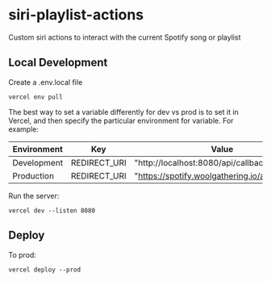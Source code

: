 # siri-playlist-actions

Custom siri actions to interact with the current Spotify song or playlist


## Local Development

Create a .env.local file

    vercel env pull

The best way to set a variable differently for dev vs prod is to set it in Vercel, and then specify the particular environment for variable. For example:

| Environment | Key          | Value                                            |
|-------------|--------------|--------------------------------------------------|
| Development | REDIRECT_URI | "http://localhost:8080/api/callback"             |
| Production  | REDIRECT_URI | "https://spotify.woolgathering.io/api/callback"  |


Run the server:

    vercel dev --listen 8080


## Deploy

To prod:

    vercel deploy --prod
